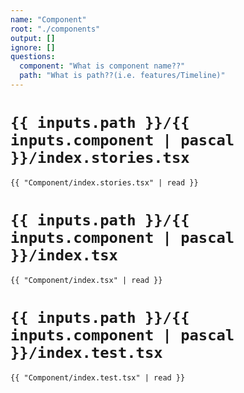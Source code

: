 ```yaml
---
name: "Component"
root: "./components"
output: []
ignore: []
questions:
  component: "What is component name??"
  path: "What is path??(i.e. features/Timeline)"
---
```


# `{{ inputs.path }}/{{ inputs.component | pascal }}/index.stories.tsx`

```tsx
{{ "Component/index.stories.tsx" | read }}
```

# `{{ inputs.path }}/{{ inputs.component | pascal }}/index.tsx`

```tsx
{{ "Component/index.tsx" | read }}
```

# `{{ inputs.path }}/{{ inputs.component | pascal }}/index.test.tsx`

```tsx
{{ "Component/index.test.tsx" | read }}
```
